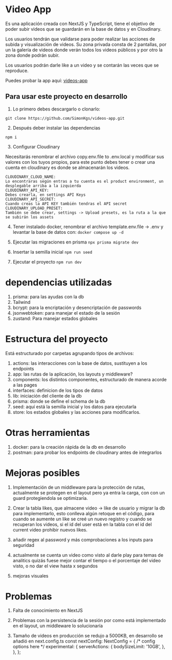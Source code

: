 # Video App

Es una aplicación creada con NextJS y TypeScript, tiene el objetivo de poder subir videos que se guardarán en la base de datos y en Cloudinary.

Los usuarios tendrán que validarse para poder realizar las acciones de subida y visualización de videos. Su zona privada consta de 2 pantallas, por un la galería de videos donde verán todos los videos públicos y por otro la zona donde podrán subir.

Los usuarios podrán darle like a un video y se contarán las veces que se reproduce.

Puedes probar la app aquí: [videos-app](https://kgs-videos-app.vercel.app/)

## Para usar este proyecto en desarrollo

1. Lo primero debes descargarlo o clonarlo: 
```
git clone https://github.com/SimonKgs/videos-app.git
```

2. Después deber instalar las dependencias
```
npm i
```
3. Configurar Cloudinary

Necesitarás renombrar el archivo copy.env.file to .env.local y modificar sus valores con los tuyos propios, para este punto debes tener o crear una cuenta en cloudinary es donde se almacenarán los videos.

```
CLOUDINARY_CLOUD_NAME:
Lo encontraras según entras a tu cuenta es el product environment, un desplegable arriba a la izquierda
CLOUDINARY_API_KEY:
Debes crearla, en settings API Keys 
CLOUDINARY_API_SECRET:
Cuando creas la API KEY también tendras el API secret
CLOUDINARY_UPLOAD_PRESET:
También se debe crear, settings -> Upload presets, es la ruta a la que se subirán los assets
```

4. Tener instalado docker, renombrar el archivo template.env.file -> .env y levantar la base de datos con:
```docker compose up -d```

5. Ejecutar las migraciones en prisma
```npx prisma migrate dev```

6. Insertar la semilla inicial
```npm run seed```

7. Ejecutar el proyecto
```npm run dev```


# dependencias utilizadas

1. prisma: para las ayudas con la db
2. Tailwind
3. bcrypt: para la encriptación y desencriptación de passwords
4. jsonwebtoken: para manejar el estado de la sesión
5. zustand: Para manejar estados globales

# Estructura del proyecto

Está estructurado por carpetas agrupando tipos de archivos:

1. actions: las interacciones con la base de datos, sustituyen a los endpoints
2. app: las rutas de la aplicación, los layouts y middleware?
3. components: los distintos componentes, estructurado de manera acorde a las pages 
4. interfaces: definicion de los tipos de datos
5. lib: iniciación del cliente de la db
6. prisma: donde se define el schema de la db
7. seed: aquí está la semilla inicial y los datos para ejecutarla
8. store: los estados globales y las acciones para modificarlos.


# Otras herramientas 

1. docker: para la creación rápida de la db en desarrollo
2. postman: para probar los endpoints de cloudinary antes de integrarlos

# Mejoras posibles

1. Implementación de un middleware para la protección de rutas, actualmente se protegen en el layout pero ya entra la carga, con con un guard protegiendola se optimizaría.

2. Crear la tabla likes, que almacene video -> like de usuario y migrar la db para implementarlo, esto conlleva algún retoque en el código, para cuando se aumente un like se creé un nuevo registro y cuando se recuperan los videos, si el id del user está en la tabla con el id del current video prohibir nuevos likes.

3. añadir regex al password y más comprobaciones a los inputs para seguridad

4. actualmente se cuenta un video como visto al darle play para temas de analitics quizás fuese mejor contar el tiempo o el porcentaje del video visto, o no dar el view hasta x segundos

5. mejoras visuales


# Problemas

1. Falta de conocimiento en NextJS

2. Problemas con la persistencia de la sesión por como está implementado en el layout, un middleware lo solucionaría

3. Tamaño de videos en producción se redujo a 5000KB, en desarrollo se añadió en next.config.ts
const nextConfig: NextConfig = {
  /* config options here */
  experimental: {
    serverActions: {
      bodySizeLimit: '10GB',
    },
  },
};
